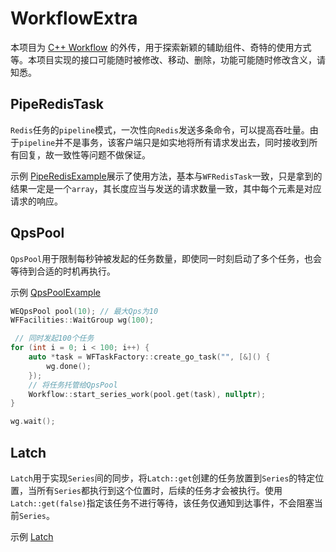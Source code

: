# WorkflowExtra
本项目为 [C++ Workflow](https://github.com/sogou/workflow) 的外传，用于探索新颖的辅助组件、奇特的使用方式等。本项目实现的接口可能随时被修改、移动、删除，功能可能随时修改含义，请知悉。

## PipeRedisTask
`Redis`任务的`pipeline`模式，一次性向`Redis`发送多条命令，可以提高吞吐量。由于`pipeline`并不是事务，该客户端只是如实地将所有请求发出去，同时接收到所有回复，故一致性等问题不做保证。

示例 [PipeRedisExample](example/PipeRedisExample.cc)展示了使用方法，基本与`WFRedisTask`一致，只是拿到的结果一定是一个`array`，其长度应当与发送的请求数量一致，其中每个元素是对应请求的响应。

## QpsPool
`QpsPool`用于限制每秒钟被发起的任务数量，即使同一时刻启动了多个任务，也会等待到合适的时机再执行。

示例 [QpsPoolExample](example/QpsPoolExample.cc)

```cpp
WEQpsPool pool(10); // 最大Qps为10
WFFacilities::WaitGroup wg(100);

 // 同时发起100个任务
for (int i = 0; i < 100; i++) {
    auto *task = WFTaskFactory::create_go_task("", [&]() {
        wg.done();
    });
    // 将任务托管给QpsPool
    Workflow::start_series_work(pool.get(task), nullptr);
}

wg.wait();
```

## Latch
`Latch`用于实现`Series`间的同步，将`Latch::get`创建的任务放置到`Series`的特定位置，当所有`Series`都执行到这个位置时，后续的任务才会被执行。使用`Latch::get(false)`指定该任务不进行等待，该任务仅通知到达事件，不会阻塞当前`Series`。

示例 [Latch](example/LatchExample.cc)